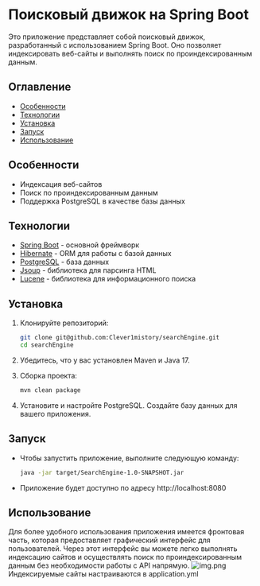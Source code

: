 # Поисковый движок на Spring Boot

Это приложение представляет собой поисковый движок, разработанный с использованием Spring Boot. Оно позволяет индексировать веб-сайты и выполнять поиск по проиндексированным данным.

## Оглавление

- [Особенности](#особенности)
- [Технологии](#технологии)
- [Установка](#установка)
- [Запуск](#запуск)
- [Использование](#использование)


## Особенности

- Индексация веб-сайтов
- Поиск по проиндексированным данным
- Поддержка PostgreSQL в качестве базы данных

## Технологии

- [Spring Boot](https://spring.io/projects/spring-boot) - основной фреймворк
- [Hibernate](https://hibernate.org/) - ORM для работы с базой данных
- [PostgreSQL](https://www.postgresql.org/) - база данных
- [Jsoup](https://jsoup.org/) - библиотека для парсинга HTML
- [Lucene](https://github.com/AKuznetsov/russianmorphology) - библиотека для информационного поиска

## Установка

1. Клонируйте репозиторий:

   ```bash
   git clone git@github.com:Clever1mistory/searchEngine.git
   cd searchEngine
   ```
2. Убедитесь, что у вас установлен Maven и Java 17.

3. Сборка проекта:

   ```bash
   mvn clean package
   ```
4. Установите и настройте PostgreSQL. Создайте базу данных для вашего приложения.

## Запуск

- Чтобы запустить приложение, выполните следующую команду:

   ```bash
  java -jar target/SearchEngine-1.0-SNAPSHOT.jar
   ```
- Приложение будет доступно по адресу http://localhost:8080
## Использование

Для более удобного использования приложения имеется фронтовая часть, которая предоставляет графический интерфейс для пользователей. Через этот интерфейс вы можете легко выполнять индексацию сайтов и осуществлять поиск по проиндексированным данным без необходимости работы с API напрямую.
![img.png](searchEngine/img.png)
Индексируемые сайты настраиваются в application.yml
